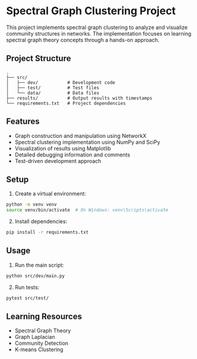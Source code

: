 # Spectral Graph Clustering Project

This project implements spectral graph clustering to analyze and visualize community structures in networks. The implementation focuses on learning spectral graph theory concepts through a hands-on approach.

## Project Structure

```
.
├── src/
│   ├── dev/           # Development code
│   ├── test/          # Test files
│   └── data/          # Data files
├── results/           # Output results with timestamps
└── requirements.txt   # Project dependencies
```

## Features

- Graph construction and manipulation using NetworkX
- Spectral clustering implementation using NumPy and SciPy
- Visualization of results using Matplotlib
- Detailed debugging information and comments
- Test-driven development approach

## Setup

1. Create a virtual environment:
```bash
python -m venv venv
source venv/bin/activate  # On Windows: venv\Scripts\activate
```

2. Install dependencies:
```bash
pip install -r requirements.txt
```

## Usage

1. Run the main script:
```bash
python src/dev/main.py
```

2. Run tests:
```bash
pytest src/test/
```

## Learning Resources

- Spectral Graph Theory
- Graph Laplacian
- Community Detection
- K-means Clustering 